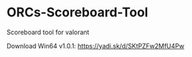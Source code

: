 # ORCs-Scoreboard-Tool
Scoreboard tool for valorant

Download Win64 v1.0.1: https://yadi.sk/d/SKtPZFw2MfU4Pw
